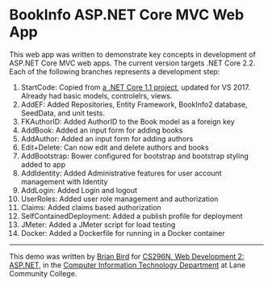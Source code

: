 # BookInfo ASP.NET Core MVC Web App
This web app was written to demonstrate key concepts in development of ASP.NET Core MVC web apps. The current version targets .NET Core 2.2.
Each of the following branches represents a development step:

1. StartCode: Copied from [a .NET Core 1.1 project](https://github.com/LCC-CIT/CS296N-BookInfo-Core), updated for VS 2017. Already had basic models, controlelrs, views.
1. AddEF: Added Repositories, Entity Framework, BookInfo2 database, SeedData, and unit tests.
1. FKAuthorID: Added AuthorID to the Book model as a foreign key
2. AddBook: Added an input form for adding books
3. AddAuthor: Added an input form for adding authors
5. Edit+Delete: Can now edit and delete authors and books
7. AddBootstrap: Bower configured for bootstrap and bootstrap styling added to app
8. AddIdentity: Added Administrative features for user account management with Identity
9. AddLogin: Added Login and logout
0. UserRoles: Added user role management and authorization
1. Claims: Added claims based authorization
2. SelfContainedDeployment: Added a publish profile for deployment
3. JMeter: Added a JMeter script for load testing
4. Docker: Added a Dockerfile for running in a Docker container

----

This demo was written by [Brian Bird](https://profbird.online) for [CS296N, Web Development 2: ASP.NET](http://lcc-cit.github.io/CS296N-CourseMaterials/), in the [Computer Information Technology Department](https://www.lanecc.edu/cit) at Lane Community College.
